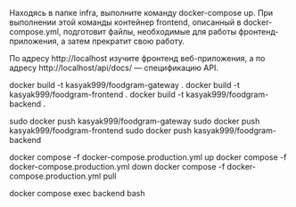 Находясь в папке infra, выполните команду docker-compose up. При выполнении этой команды контейнер frontend, описанный в docker-compose.yml, подготовит файлы, необходимые для работы фронтенд-приложения, а затем прекратит свою работу.

По адресу http://localhost изучите фронтенд веб-приложения, а по адресу http://localhost/api/docs/ — спецификацию API.

docker build -t kasyak999/foodgram-gateway .
docker build -t kasyak999/foodgram-frontend .
docker build -t kasyak999/foodgram-backend .

sudo docker push kasyak999/foodgram-gateway
sudo docker push kasyak999/foodgram-frontend
sudo docker push kasyak999/foodgram-backend

docker compose -f docker-compose.production.yml up
docker compose -f docker-compose.production.yml down
docker compose -f docker-compose.production.yml pull

docker compose exec backend bash